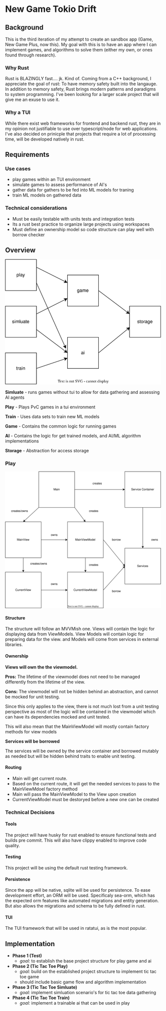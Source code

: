 # New Game Tokio Drift

## Background

This is the third iteration of my attempt to create an sandbox app (Game, New Game Plus, now this).
My goal with this is to have an app where I can implement games, and algorithms to solve them (either my own, or ones found through research).

### Why Rust

Rust is BLAZINGLY fast.... jk. Kind of. Coming from a C++ background, I appreciate the goal of rust: To have memory safety built into the langauge.
In addition to memory safety, Rust brings modern patterns and paradigms to system programming.
I've been looking for a larger scale project that will give me an exuse to use it.

### Why a TUI

While there exist web frameworks for frontend and backend rust, they are in my opinion not justifiable to use over typescript/node for web applications.
I've also decided on prinicple that projects that require a lot of processing time, will be developed natively in rust.

## Requirements
### Use cases
- play games within an TUI environment
- simulate games to assess performance of AI's
- gather data for gathers to be fed into ML models for traning
- train ML models on gathered data

### Technical considerations
- Must be easily testable with units tests and integration tests
- Its a rust best practice to organize large projects using workspaces
- Must define an ownership model so code structure can play well with borrow checker


## Overview
![overview](./docs/overview.svg)

**Simluate** - runs games without tui to allow for data gathering and assessing AI agents

**Play** - Plays PvC games in a tui environment

**Train** - Uses data sets to train new ML models

**Game** - Contains the common logic for running games

**AI** - Contains the logic for get trained models, and AI/ML algorithm implementations

**Storage** - Abstraction for access storage

### Play

![play](./docs/play.svg)

#### Structure
The structure will follow an MVVMish one. Views will contain the logic for displaying data from ViewModels. View Models will contain logic for preparing data for the view. and Models will come from services in external libraries.

#### Ownership
**Views will own the the viewmodel.**

**Pros:** The lifetime of the viewmodel does not need to be managed differently from the lifetime of the view.

**Cons:** The viewmodel will not be hidden behind an abstraction, and cannot be mocked for unit testing.

Since this only applies to the view, there is not much lost from a unit testing perspective as most of the logic will be contained in the viewmodel which can have its dependencies mocked and unit tested.

This will also mean that the MainViewModel will mostly contain factory methods for view models

**Services will be borrowed**

The services will be owned by the service container and borrowed mutably as needed but will be hidden behind traits to enable unit testing.

#### Routing
- Main will get current route.
- Based on the current route, it will get the needed services to pass to the MainViewMdoel factory method
- Main will pass the MainViewModel to the View upon creation
- CurrentViewModel must be destoryed before a new one can be created

### Technical Decisions

#### Tools
The project will have husky for rust enabled to ensure functional tests and builds pre commit. This will also have clippy enabled to improve code quality.

#### Testing
This project will be using the default rust testing framework.

#### Persistence
Since the app will be native, sqlite will be used for persistence. To ease development effort, an ORM will be used. Specificaly sea-orm, which has the expected orm features like automated migrations and entity generation. But also allows the migrations and schema to be fully defined in rust.

#### TUI
The TUI framework that will be used in ratatui, as is the most popular.


## Implementation

- **Phase 1 (Test)**
  - *goal:* to establish the base project structure for play game and ai
- **Phase 2 (Tic Tac Toe Play)**
  - *goal:* build on the established project structure to implement tic tac toe game
  - should include basic game flow and algorithm implementation
- **Phase 3 (Tic Tac Toe Simluate)**
  - *goal:* implement simluation scenario's for tic tac toe data gathering
- **Phase 4 (Tic Tac Toe Train)**
  - *goal:* implement a trainable ai that can be used in play